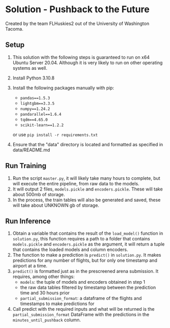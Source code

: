 # Solution - Pushback to the Future



Created by the team FLHuskies2 out of the University of Washington Tacoma.

## Setup

1. This solution with the following steps is guaranteed to run on x64 Ubuntu Server 20.04. Although it is very 
likely to run on other operating systems as well.
2. Install Python 3.10.8
3. Install the following packages manually with pip:
    
   - `pandas==1.5.3`
   - `lightgbm==3.3.5`
   - `numpy==1.24.2`
   - `pandarallel==1.6.4`
   - `tqdm==4.65.0`
   - `scikit-learn==1.2.2`

   or use `pip install -r requirements.txt`

4. Ensure that the "data" directory is located and formatted as specified in data/README.md

## Run Training
1. Run the script `master.py`, it will likely take many hours to complete, 
but will execute the entire pipeline, from raw data to the models.
2. It will output 2 files, `models.pickle` and `encoders.pickle`. These will take about 500mb of storage.
3. In the process, the train tables will also be generated and saved, these will take about UNKNOWN gb of storage.


## Run Inference
1. Obtain a variable that contains the result of the `load_model()` function in `solution.py`, this function requires 
a path to a folder that contains `models.pickle` and `encoders.pickle` as the argument, it will return a tuple that
contains the loaded models and column encoders.
2. The function to make a prediction is `predict()` in `solution.py`. It makes predictions for any number of flights,
but for only one timestamp and airport at a time. 
3. `predict()` is formatted just as in the prescreened arena submission. It requires, among other things:
   - `models`: the tuple of models and encoders obtained in step 1
   - the raw data tables filtered by timestamp between the prediction time and 30 hours prior
   - `partial_submission_format`: a dataframe of the flights and timestamps to make predictions for
4. Call predict with the required inputs and what will be returned is the `partial_submission_format` DataFrame
with the predictions in the `minutes_until_pushback` column.



